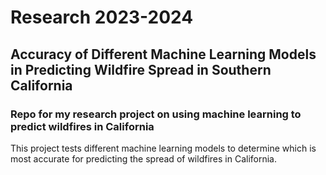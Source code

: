 # Research 2023-2024
## Accuracy of Different Machine Learning Models in Predicting Wildfire Spread in Southern California
### Repo for my research project on using machine learning to predict wildfires in California

This project tests different machine learning models to determine which is most accurate for predicting the spread of wildfires in California.

